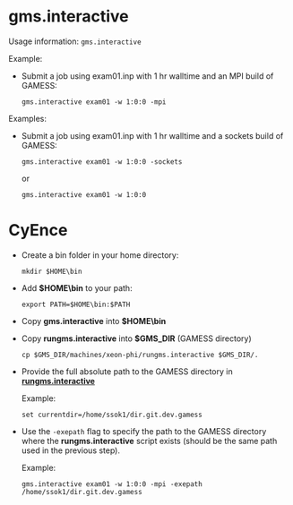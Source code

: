 # gms.interactive

Usage information:
`gms.interactive`

Example:
*  Submit a job using exam01.inp with 1 hr walltime and an MPI build of GAMESS:

   `gms.interactive exam01 -w 1:0:0 -mpi`

Examples:
*  Submit a job using exam01.inp with 1 hr walltime and a sockets build of GAMESS:

   `gms.interactive exam01 -w 1:0:0 -sockets`
   
   or 
   
   `gms.interactive exam01 -w 1:0:0`

# CyEnce
*  Create a bin folder in your home directory:

   `mkdir $HOME\bin`

*  Add **$HOME\bin** to your path:

   `export PATH=$HOME\bin:$PATH`

*  Copy **gms.interactive** into **$HOME\bin**

*  Copy **rungms.interactive** into **$GMS_DIR** (GAMESS directory)

   `cp $GMS_DIR/machines/xeon-phi/rungms.interactive $GMS_DIR/.`

*  Provide the full absolute path to the GAMESS directory in **[rungms.interactive](https://github.com/gms-bbg/gamess/blob/development/machines/xeon-phi/rungms.interactive#L11)**
   
   Example:
   
   `set currentdir=/home/ssok1/dir.git.dev.gamess`


*  Use the `-exepath` flag to specify the path to the GAMESS directory where the **rungms.interactive** script exists (should be the same path used in the previous step).

   Example:

   `gms.interactive exam01 -w 1:0:0 -mpi -exepath /home/ssok1/dir.git.dev.gamess`
   
